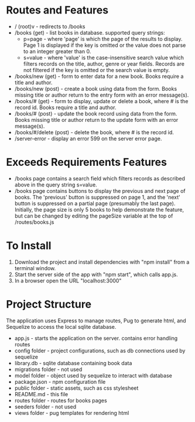 
# Routes and Features #

* / (root)v         - redirects to /books
* /books (get)      - list books in database. supported query strings:
  * p=page  - where 'page' is which the page of the results to display. Page 1 is 
              displayed if the key is omitted or the value does not parse to an 
              integer greater than 0.
  * s=value - where 'value' is the case-insensitive search value which filters records 
              on the title, author, genre or year fields. Records are not 
              filtered if the key is omitted or the search value is empty.
* /books/new (get)  - form to enter data for a new book. Books require a title and
                      author.
* /books/new (post) - create a book using data from the form.  Books missing title
                      or author return to the entry form with an error message(s).
* /books/# (get)    - form to display, update or delete a book, where # is the 
                      record id.  Books require a title and author.
* /books/# (post)   - update the book record using data from the form. Books missing
                      title or author return to the update form with an error message(s).
* /books/#/delete (post) - delete the book, where # is the record id.
* /server-error     - display an error 599 on the server error page.

# Exceeds Requirements Features #

* /books page contains a search field which filters records as described above in 
  the query string s=value.
* /books page contains buttons to display the previous and next page of books. The
  'previous' button is suppressed on page 1, and the 'next' button is suppressed 
  on a partial page (presumably the last page). Initially, the page size is only 
  5 books to help demonstrate the feature, but can be changed by editing the 
  pageSize variable at the top of /routes/books.js

# To Install #

1. Download the project and install dependencies with "npm install" from a terminal window.
2. Start the server side of the app with "npm start", which calls app.js.
3. In a browser open the URL "localhost:3000"

# Project Structure #

The application uses Express to manage routes, Pug to generate html, and 
Sequelize to access the local sqlite database.

* app.js        - starts the application on the server. contains error handling routes
* config folder - project configurations, such as db connections used by sequelize
* library.db    - sqlite database containing book data
* migrations folder - not used
* model folder  - object used by sequelize to interact with database 
* package.json  - npm configuration file
* public folder - static assets, such as css stylesheet
* README.md     - this file
* routes folder - routes for books pages
* seeders folder - not used
* views folder  - pug templates for rendering html
